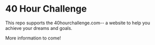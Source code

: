 40 Hour Challenge
=================
This repo supports the 40hourchallenge.com-- a website to help you achieve your dreams and goals.

More information to come!
